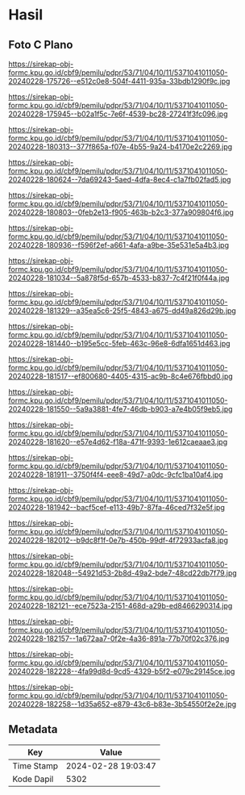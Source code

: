 # Hasil

## Foto C Plano

https://sirekap-obj-formc.kpu.go.id/cbf9/pemilu/pdpr/53/71/04/10/11/5371041011050-20240228-175726--e512c0e8-504f-4411-935a-33bdb1290f9c.jpg

https://sirekap-obj-formc.kpu.go.id/cbf9/pemilu/pdpr/53/71/04/10/11/5371041011050-20240228-175945--b02a1f5c-7e6f-4539-bc28-27241f3fc096.jpg

https://sirekap-obj-formc.kpu.go.id/cbf9/pemilu/pdpr/53/71/04/10/11/5371041011050-20240228-180313--377f865a-f07e-4b55-9a24-b4170e2c2269.jpg

https://sirekap-obj-formc.kpu.go.id/cbf9/pemilu/pdpr/53/71/04/10/11/5371041011050-20240228-180624--7da69243-5aed-4dfa-8ec4-c1a7fb02fad5.jpg

https://sirekap-obj-formc.kpu.go.id/cbf9/pemilu/pdpr/53/71/04/10/11/5371041011050-20240228-180803--0feb2e13-f905-463b-b2c3-377a909804f6.jpg

https://sirekap-obj-formc.kpu.go.id/cbf9/pemilu/pdpr/53/71/04/10/11/5371041011050-20240228-180936--f596f2ef-a661-4afa-a9be-35e531e5a4b3.jpg

https://sirekap-obj-formc.kpu.go.id/cbf9/pemilu/pdpr/53/71/04/10/11/5371041011050-20240228-181034--5a878f5d-657b-4533-b837-7c4f21f0f44a.jpg

https://sirekap-obj-formc.kpu.go.id/cbf9/pemilu/pdpr/53/71/04/10/11/5371041011050-20240228-181329--a35ea5c6-25f5-4843-a675-dd49a826d29b.jpg

https://sirekap-obj-formc.kpu.go.id/cbf9/pemilu/pdpr/53/71/04/10/11/5371041011050-20240228-181440--b195e5cc-5feb-463c-96e8-6dfa1651d463.jpg

https://sirekap-obj-formc.kpu.go.id/cbf9/pemilu/pdpr/53/71/04/10/11/5371041011050-20240228-181517--ef800680-4405-4315-ac9b-8c4e676fbbd0.jpg

https://sirekap-obj-formc.kpu.go.id/cbf9/pemilu/pdpr/53/71/04/10/11/5371041011050-20240228-181550--5a9a3881-4fe7-46db-b903-a7e4b05f9eb5.jpg

https://sirekap-obj-formc.kpu.go.id/cbf9/pemilu/pdpr/53/71/04/10/11/5371041011050-20240228-181620--e57e4d62-f18a-471f-9393-1e612caeaae3.jpg

https://sirekap-obj-formc.kpu.go.id/cbf9/pemilu/pdpr/53/71/04/10/11/5371041011050-20240228-181911--3750f4f4-eee8-49d7-a0dc-9cfc1ba10af4.jpg

https://sirekap-obj-formc.kpu.go.id/cbf9/pemilu/pdpr/53/71/04/10/11/5371041011050-20240228-181942--bacf5cef-e113-49b7-87fa-46ced7f32e5f.jpg

https://sirekap-obj-formc.kpu.go.id/cbf9/pemilu/pdpr/53/71/04/10/11/5371041011050-20240228-182012--b9dc8f1f-0e7b-450b-99df-4f72933acfa8.jpg

https://sirekap-obj-formc.kpu.go.id/cbf9/pemilu/pdpr/53/71/04/10/11/5371041011050-20240228-182048--54921d53-2b8d-49a2-bde7-48cd22db7f79.jpg

https://sirekap-obj-formc.kpu.go.id/cbf9/pemilu/pdpr/53/71/04/10/11/5371041011050-20240228-182121--ece7523a-2151-468d-a29b-ed8466290314.jpg

https://sirekap-obj-formc.kpu.go.id/cbf9/pemilu/pdpr/53/71/04/10/11/5371041011050-20240228-182157--1a672aa7-0f2e-4a36-891a-77b70f02c376.jpg

https://sirekap-obj-formc.kpu.go.id/cbf9/pemilu/pdpr/53/71/04/10/11/5371041011050-20240228-182228--4fa99d8d-9cd5-4329-b5f2-e079c29145ce.jpg

https://sirekap-obj-formc.kpu.go.id/cbf9/pemilu/pdpr/53/71/04/10/11/5371041011050-20240228-182258--1d35a652-e879-43c6-b83e-3b54550f2e2e.jpg


## Metadata

| Key        | Value               |
| ---------- | ------------------- |
| Time Stamp | 2024-02-28 19:03:47 |
| Kode Dapil | 5302                |



